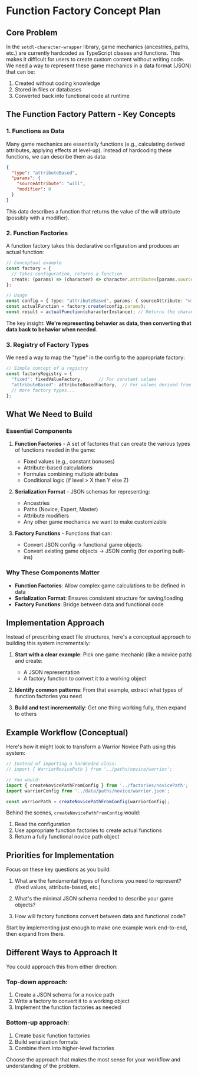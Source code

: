 # Function Factory Concept Plan

## Core Problem

In the `sotdl-character-wrapper` library, game mechanics (ancestries, paths, etc.) are currently hardcoded as TypeScript classes and functions. This makes it difficult for users to create custom content without writing code. We need a way to represent these game mechanics in a data format (JSON) that can be:
1. Created without coding knowledge
2. Stored in files or databases
3. Converted back into functional code at runtime

## The Function Factory Pattern - Key Concepts

### 1. Functions as Data

Many game mechanics are essentially functions (e.g., calculating derived attributes, applying effects at level-up). Instead of hardcoding these functions, we can describe them as data:

```json
{
  "type": "attributeBased",
  "params": {
    "sourceAttribute": "will",
    "modifier": 0
  }
}
```

This data describes a function that returns the value of the will attribute (possibly with a modifier).

### 2. Function Factories

A function factory takes this declarative configuration and produces an actual function:

```typescript
// Conceptual example
const factory = {
  // Takes configuration, returns a function
  create: (params) => (character) => character.attributes[params.sourceAttribute] + (params.modifier || 0)
};

// Usage
const config = { type: "attributeBased", params: { sourceAttribute: "will" } };
const actualFunction = factory.create(config.params);
const result = actualFunction(characterInstance); // Returns the character's will attribute
```

The key insight: **We're representing behavior as data, then converting that data back to behavior when needed**.

### 3. Registry of Factory Types

We need a way to map the "type" in the config to the appropriate factory:

```typescript
// Simple concept of a registry
const factoryRegistry = {
  "fixed": fixedValueFactory,      // For constant values
  "attributeBased": attributeBasedFactory,  // For values derived from attributes
  // more factory types...
};
```

## What We Need to Build

### Essential Components

1. **Function Factories** - A set of factories that can create the various types of functions needed in the game:
   - Fixed values (e.g., constant bonuses)
   - Attribute-based calculations
   - Formulas combining multiple attributes
   - Conditional logic (if level > X then Y else Z)

2. **Serialization Format** - JSON schemas for representing:
   - Ancestries
   - Paths (Novice, Expert, Master)
   - Attribute modifiers
   - Any other game mechanics we want to make customizable

3. **Factory Functions** - Functions that can:
   - Convert JSON config → functional game objects
   - Convert existing game objects → JSON config (for exporting built-ins)

### Why These Components Matter

- **Function Factories**: Allow complex game calculations to be defined in data
- **Serialization Format**: Ensures consistent structure for saving/loading
- **Factory Functions**: Bridge between data and functional code

## Implementation Approach

Instead of prescribing exact file structures, here's a conceptual approach to building this system incrementally:

1. **Start with a clear example**: Pick one game mechanic (like a novice path) and create:
   - A JSON representation
   - A factory function to convert it to a working object

2. **Identify common patterns**: From that example, extract what types of function factories you need

3. **Build and test incrementally**: Get one thing working fully, then expand to others

## Example Workflow (Conceptual)

Here's how it might look to transform a Warrior Novice Path using this system:

```typescript
// Instead of importing a hardcoded class:
// import { WarriorNovicePath } from '../paths/novice/warrior';

// You would:
import { createNovicePathFromConfig } from '../factories/novicePath';
import warriorConfig from '../data/paths/novice/warrior.json';

const warriorPath = createNovicePathFromConfig(warriorConfig);
```

Behind the scenes, `createNovicePathFromConfig` would:
1. Read the configuration
2. Use appropriate function factories to create actual functions
3. Return a fully functional novice path object

## Priorities for Implementation

Focus on these key questions as you build:

1. What are the fundamental types of functions you need to represent? (fixed values, attribute-based, etc.)

2. What's the minimal JSON schema needed to describe your game objects?

3. How will factory functions convert between data and functional code?

Start by implementing just enough to make one example work end-to-end, then expand from there.

## Different Ways to Approach It

You could approach this from either direction:

### Top-down approach:
1. Create a JSON schema for a novice path
2. Write a factory to convert it to a working object
3. Implement the function factories as needed

### Bottom-up approach:
1. Create basic function factories
2. Build serialization formats
3. Combine them into higher-level factories

Choose the approach that makes the most sense for your workflow and understanding of the problem. 